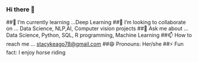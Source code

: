 ### Hi there 👋
##🌱 I’m currently learning ...Deep Learning
##👯 I’m looking to collaborate on ... Data Science, NLP,AI, Computer vision projects
##💬 Ask me about ... Data Science, Python, SQL, R programming, Machine Learning
##📫 How to reach me ... stacykeago78@gmail.com
##😄 Pronouns: Her/she
##⚡ Fun fact: I enjoy horse riding

